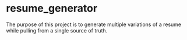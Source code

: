 # resume_generator
The purpose of this project is to generate multiple variations of a resume while pulling from a single source of truth.
